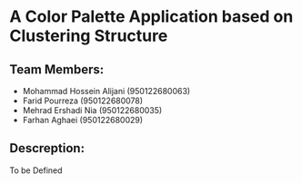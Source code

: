 # A Color Palette Application based on Clustering Structure

## Team Members:
- Mohammad Hossein Alijani (950122680063)
- Farid Pourreza (950122680078)
- Mehrad Ershadi Nia (950122680035)
- Farhan Aghaei (950122680029)

## Descreption:
To be Defined
